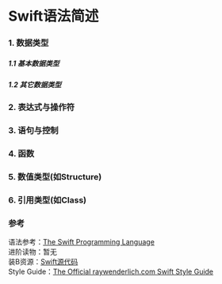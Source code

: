 # Swift语法简述

### 1. 数据类型

##### 1.1 基本数据类型

##### 1.2 其它数据类型

### 2. 表达式与操作符

### 3. 语句与控制

### 4. 函数

### 5. 数值类型(如Structure)

### 6. 引用类型(如Class)

### 参考
语法参考：[The Swift Programming Language](https://developer.apple.com/library/ios/documentation/Swift/Conceptual/Swift_Programming_Language)  
进阶读物：暂无  
装B资源：[Swift源代码](https://github.com/apple/swift)  
Style Guide：[The Official raywenderlich.com Swift Style Guide](https://github.com/raywenderlich/swift-style-guide)  
